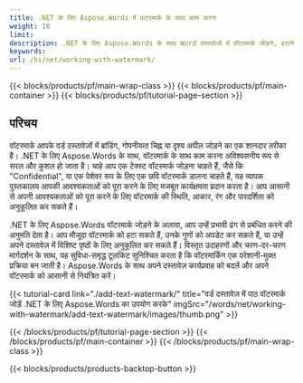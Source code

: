 ```yaml
---
title: .NET के लिए Aspose.Words में वाटरमार्क के साथ काम करना
weight: 10
limit:
description: .NET के लिए Aspose.Words के साथ Word दस्तावेजों में वॉटरमार्क जोड़ने, हटाने और प्रबंधित करने का तरीका जानें। चरण-दर-चरण मार्गदर्शन के साथ वॉटरमार्किंग कार्यों को सरल बनाएं।
keywords:
url: /hi/net/working-with-watermark/
---
```

{{< blocks/products/pf/main-wrap-class >}}
{{< blocks/products/pf/main-container >}}
{{< blocks/products/pf/tutorial-page-section >}}

## परिचय
 
वॉटरमार्क आपके वर्ड दस्तावेज़ों में ब्रांडिंग, गोपनीयता चिह्न या दृश्य अपील जोड़ने का एक शानदार तरीका है। .NET के लिए Aspose.Words के साथ, वॉटरमार्क के साथ काम करना अविश्वसनीय रूप से सरल और कुशल हो जाता है। चाहे आप एक टेक्स्ट वॉटरमार्क जोड़ना चाहते हैं, जैसे कि "Confidential", या एक पेशेवर रूप के लिए एक छवि वॉटरमार्क डालना चाहते हैं, यह व्यापक पुस्तकालय आपकी आवश्यकताओं को पूरा करने के लिए मजबूत कार्यक्षमता प्रदान करता है। आप आसानी से अपनी आवश्यकताओं को पूरा करने के लिए वॉटरमार्क की स्थिति, आकार, रंग और पारदर्शिता को अनुकूलित कर सकते हैं।  

.NET के लिए Aspose.Words वॉटरमार्क जोड़ने के अलावा, आप उन्हें प्रभावी ढंग से प्रबंधित करने की अनुमति देता है। आप मौजूदा वॉटरमार्क को हटा सकते हैं, उनके गुणों को अपडेट कर सकते हैं, या उन्हें अपने दस्तावेज़ में विशिष्ट पृष्ठों के लिए अनुकूलित कर सकते हैं। विस्तृत उदाहरणों और चरण-दर-चरण मार्गदर्शन के साथ, यह सुविधा-समृद्ध टूलकिट सुनिश्चित करता है कि वॉटरमार्किंग एक परेशानी-मुक्त प्रक्रिया बन जाती है। Aspose.Words के साथ अपने दस्तावेज़ कार्यप्रवाह को बदलें और अपने वॉटरमार्क को आसानी से नियंत्रित करें।

{{< tutorial-card link="./add-text-watermark/" title="वर्ड दस्तावेज़ में पाठ वॉटरमार्क जोड़ें .NET के लिए Aspose.Words का उपयोग करके" imgSrc="/words/net/working-with-watermark/add-text-watermark/images/thumb.png" >}}

{{< /blocks/products/pf/tutorial-page-section >}}
{{< /blocks/products/pf/main-container >}}
{{< /blocks/products/pf/main-wrap-class >}}

{{< blocks/products/products-backtop-button >}}